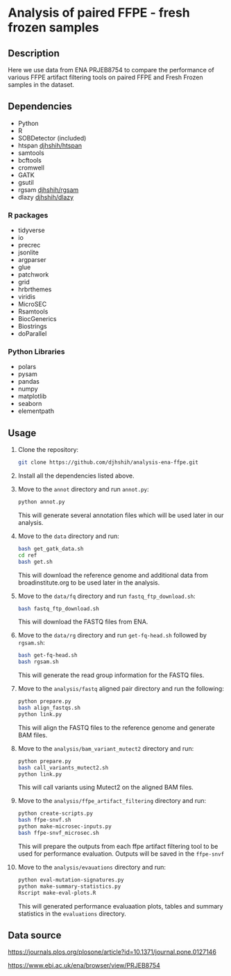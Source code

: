 # Analysis of paired FFPE - fresh frozen samples

## Description
Here we use data from ENA PRJEB8754 to compare the performance of various FFPE artifact filtering tools on paired FFPE and Fresh Frozen samples in the dataset.

## Dependencies
- Python
- R
- SOBDetector (included)
- htspan [djhshih/htspan](https://github.com/djhshih/htspan)
- samtools
- bcftools
- cromwell
- GATK
- gsutil
- rgsam [djhshih/rgsam](https://github.com/djhshih/rgsam)
- dlazy [djhshih/dlazy](https://github.com/djhshih/dlazy/tree/main)

### R packages
- tidyverse
- io
- precrec
- jsonlite
- argparser
- glue
- patchwork
- grid
- hrbrthemes
- viridis
- MicroSEC
- Rsamtools
- BiocGenerics
- Biostrings
- doParallel

### Python Libraries
- polars
- pysam
- pandas
- numpy
- matplotlib
- seaborn
- elementpath

## Usage

1. Clone the repository:
    ```bash
    git clone https://github.com/djhshih/analysis-ena-ffpe.git
    ```

2. Install all the dependencies listed above. 

3. Move to the `annot` directory and run `annot.py`:
    ```bash
    python annot.py
    ```
    This will generate several annotation files which will be used later in our analysis.

4. Move to the `data` directory and run:

    ```bash
    bash get_gatk_data.sh
    cd ref
    bash get.sh
    ```
    This will download the reference genome and additional data from broadinstitute.org to be used later in the analysis.

5. Move to the `data/fq` directory and run `fastq_ftp_download.sh`:
    ```bash
    bash fastq_ftp_download.sh
    ```
    This will download the FASTQ files from ENA.

5. Move to the `data/rg` directory and run `get-fq-head.sh` followed by `rgsam.sh`:
    ```bash
    bash get-fq-head.sh
    bash rgsam.sh
    ```
    This will generate the read group information for the FASTQ files.

6. Move to the `analysis/fastq` aligned pair directory and run the following:
    ```bash
    python prepare.py
    bash align_fastqs.sh
    python link.py
    ```
    This will align the FASTQ files to the reference genome and generate BAM files.

7. Move to the `analysis/bam_variant_mutect2` directory and run:
    ```bash
    python prepare.py
    bash call_variants_mutect2.sh
    python link.py
    ```
    This will call variants using Mutect2 on the aligned BAM files.

8. Move to the `analysis/ffpe_artifact_filtering` directory and run:
    ```bash
    python create-scripts.py
    bash ffpe-snvf.sh
    python make-microsec-inputs.py
    bash ffpe-snvf_microsec.sh
    ```
    This will prepare the outputs from each ffpe artifact filtering tool to be used for performance evaluation.
    Outputs will be saved in the `ffpe-snvf`

9. Move to the `analysis/evauations` directory and run:
    ```bash
    python eval-mutation-signatures.py
    python make-summary-statistics.py
    Rscript make-eval-plots.R
    ```
    This will generated performance evaluaation plots, tables and summary statistics in the `evaluations` directory.

## Data source

https://journals.plos.org/plosone/article?id=10.1371/journal.pone.0127146

https://www.ebi.ac.uk/ena/browser/view/PRJEB8754

